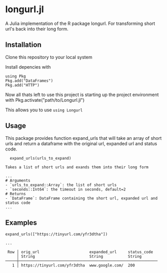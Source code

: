# longurl.jl
 A Julia implementation of the R package longurl. For transforming short url's back into their long form. 
 
## Installation

Clone this repository to your local system

Install depencies with

```
using Pkg
Pkg.add("DataFrames")
Pkg.add("HTTP")
```

Now all thats left to use this project is starting up the project environment with Pkg.activate("path/to/Longurl.jl")

This allows you to use ```using Longurl```

## Usage

This package provides function expand_urls that will take an array of short urls and return a dataframe with the original url, expanded url and status code. 

```
  expand_urls(urls_to_expand)
  
Takes a list of short urls and exands them into their long form

...
# Arguments
- `urls_to_expand::Array`: the list of short urls
- `seconds::Int64`: the timeout in seconds, default=2
# Returns
- `DataFrame`: DataFrame containing the short url, expanded url and status code
...
```

## Examples

```
expand_urls(["https://tinyurl.com/yfr3dtha"])

...

 Row │ orig_url                      expanded_url     status_code
     │ String                        String           String          
─────┼─────────────────────────────────────────────────────────────
   1 │ https://tinyurl.com/yfr3dtha  www.google.com/  200

```
